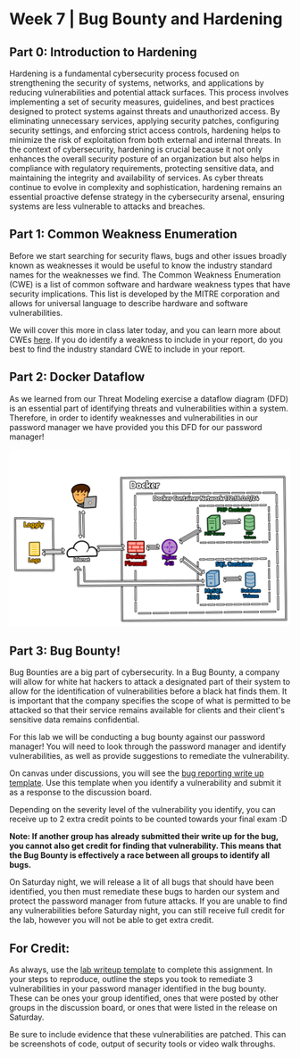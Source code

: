 # Week 7 | Bug Bounty and Hardening

## Part 0: Introduction to Hardening
Hardening is a fundamental cybersecurity process focused on strengthening the security of systems, networks, and applications by reducing vulnerabilities and potential attack surfaces. This process involves implementing a set of security measures, guidelines, and best practices designed to protect systems against threats and unauthorized access. By eliminating unnecessary services, applying security patches, configuring security settings, and enforcing strict access controls, hardening helps to minimize the risk of exploitation from both external and internal threats. In the context of cybersecurity, hardening is crucial because it not only enhances the overall security posture of an organization but also helps in compliance with regulatory requirements, protecting sensitive data, and maintaining the integrity and availability of services. As cyber threats continue to evolve in complexity and sophistication, hardening remains an essential proactive defense strategy in the cybersecurity arsenal, ensuring systems are less vulnerable to attacks and breaches.

## Part 1: Common Weakness Enumeration

Before we start searching for security flaws, bugs and other issues broadly known as weaknesses it would be useful to know the industry standard names for the weaknesses we find. The Common Weakness Enumeration (CWE) is a list of common software and hardware weakness types that have security implications. This list is developed by the MITRE corporation and allows for universal language to describe hardware and software vulnerabilities. 

We will cover this more in class later today, and you can learn more about CWEs [here](https://cwe.mitre.org/). If you do identify a weakness to include in your report, do you best to find the industry standard CWE to include in your report.

## Part 2: Docker Dataflow

As we learned from our Threat Modeling exercise a dataflow diagram (DFD) is an essential part of identifying threats and vulnerabilities within a system. Therefore, in order to identify weaknesses and vulnerabilities in our password manager we have provided you this DFD for our password manager!

![Password Manager Dataflow](/lab-writeup-imgs/pw_manager_diagram.png)

## Part 3: Bug Bounty!
Bug Bounties are a big part of cybersecurity. In a Bug Bounty, a company will allow for white hat hackers to attack a designated part of their system to allow for the identification of vulnerabilities before a black hat finds them. It is important that the company specifies the scope of what is permitted to be attacked so that their service remains available for clients and their client's sensitive data remains confidential.

For this lab we will be conducting a bug bounty against our password manager! You will need to look through the password manager and identify vulnerabilities, as well as provide suggestions to remediate the vulnerability.

On canvas under discussions, you will see the [bug reporting write up template](https://canvas.uw.edu/courses/1697011/discussion_topics/8723997). Use this template when you identify a vulnerability and submit it as a response to the discussion board.

Depending on the severity level of the vulnerability you identify, you can receive up to 2 extra credit points to be counted towards your final exam :D

**Note: If another group has already submitted their write up for the bug, you cannot also get credit for finding that vulnerability. This means that the Bug Bounty is effectively a race between all groups to identify all bugs.**

On Saturday night, we will release a lit of all bugs that should have been identified, you then must remediate these bugs to harden our system and protect the password manager from future attacks. If you are unable to find any vulnerabilities before Saturday night, you can still receive full credit for the lab, however you will not be able to get extra credit.

## For Credit:
As always, use the [lab writeup template](/lab-writeup-imgs/info310-lab-template.docx) to complete this assignment. In your steps to reproduce, outline the steps you took to remediate 3 vulnerabilities in your password manager identified in the bug bounty. These can be ones your group identified, ones that were posted by other groups in the discussion board, or ones that were listed in the release on Saturday. 

Be sure to include evidence that these vulnerabilities are patched. This can be screenshots of code, output of security tools or video walk throughs.